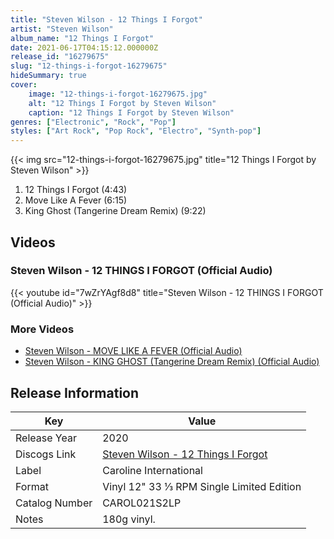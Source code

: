 ```yaml
---
title: "Steven Wilson - 12 Things I Forgot"
artist: "Steven Wilson"
album_name: "12 Things I Forgot"
date: 2021-06-17T04:15:12.000000Z
release_id: "16279675"
slug: "12-things-i-forgot-16279675"
hideSummary: true
cover:
    image: "12-things-i-forgot-16279675.jpg"
    alt: "12 Things I Forgot by Steven Wilson"
    caption: "12 Things I Forgot by Steven Wilson"
genres: ["Electronic", "Rock", "Pop"]
styles: ["Art Rock", "Pop Rock", "Electro", "Synth-pop"]
---
```


{{< img src="12-things-i-forgot-16279675.jpg" title="12 Things I Forgot by Steven Wilson" >}}

<!-- section break -->

1. 12 Things I Forgot (4:43)
2. Move Like A Fever (6:15)
3. King Ghost (Tangerine Dream Remix) (9:22)

<!-- section break -->







## Videos
### Steven Wilson - 12 THINGS I FORGOT (Official Audio)
{{< youtube id="7wZrYAgf8d8" title="Steven Wilson - 12 THINGS I FORGOT (Official Audio)" >}}<br>

### More Videos

- [Steven Wilson - MOVE LIKE A FEVER (Official Audio)](https://www.youtube.com/watch?v=6ocVr57vKq4)
- [Steven Wilson - KING GHOST (Tangerine Dream Remix) (Official Audio)](https://www.youtube.com/watch?v=SkJqPSrLUNo)


## Release Information
|  Key           | Value                                                |
| ---------------| ---------------------------------------------------- |
| Release Year   | 2020                                   |
| Discogs Link   | [Steven Wilson - 12 Things I Forgot](https://www.discogs.com/release/16279675-Steven-Wilson-12-Things-I-Forgot) |
| Label          | Caroline International |
| Format         | Vinyl 12" 33 ⅓ RPM Single Limited Edition |
| Catalog Number | CAROL021S2LP |
| Notes | 180g vinyl. |